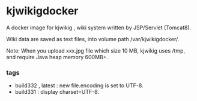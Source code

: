 # kjwikigdocker
A docker image for kjwikig , wiki system written by JSP/Servlet (Tomcat8).

Wiki data are saved as text files, into volume path /var/kjwikigdocker/.

Note: When you upload xxx.jpg file which size 10 MB, kjwikig uses /tmp, 
and require Java heap memory 600MB+.

### tags

* build332 , latest : new file.encoding is set to UTF-8.
* build331 : display charset=UTF-8.


